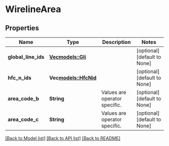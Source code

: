 # WirelineArea

## Properties
Name | Type | Description | Notes
------------ | ------------- | ------------- | -------------
**global_line_ids** | [**Vec<models::Gli>**](ByteArray.md) |  | [optional] [default to None]
**hfc_n_ids** | **Vec<models::HfcNid>** |  | [optional] [default to None]
**area_code_b** | **String** | Values are operator specific. | [optional] [default to None]
**area_code_c** | **String** | Values are operator specific. | [optional] [default to None]

[[Back to Model list]](../README.md#documentation-for-models) [[Back to API list]](../README.md#documentation-for-api-endpoints) [[Back to README]](../README.md)


